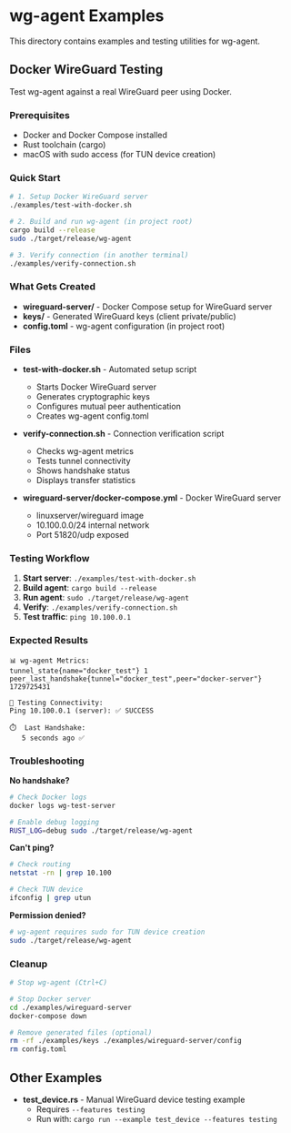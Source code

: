 # wg-agent Examples

This directory contains examples and testing utilities for wg-agent.

## Docker WireGuard Testing

Test wg-agent against a real WireGuard peer using Docker.

### Prerequisites

- Docker and Docker Compose installed
- Rust toolchain (cargo)
- macOS with sudo access (for TUN device creation)

### Quick Start

```bash
# 1. Setup Docker WireGuard server
./examples/test-with-docker.sh

# 2. Build and run wg-agent (in project root)
cargo build --release
sudo ./target/release/wg-agent

# 3. Verify connection (in another terminal)
./examples/verify-connection.sh
```

### What Gets Created

- **wireguard-server/** - Docker Compose setup for WireGuard server
- **keys/** - Generated WireGuard keys (client private/public)
- **config.toml** - wg-agent configuration (in project root)

### Files

- **test-with-docker.sh** - Automated setup script
  - Starts Docker WireGuard server
  - Generates cryptographic keys
  - Configures mutual peer authentication
  - Creates wg-agent config.toml

- **verify-connection.sh** - Connection verification script
  - Checks wg-agent metrics
  - Tests tunnel connectivity
  - Shows handshake status
  - Displays transfer statistics

- **wireguard-server/docker-compose.yml** - Docker WireGuard server
  - linuxserver/wireguard image
  - 10.100.0.0/24 internal network
  - Port 51820/udp exposed

### Testing Workflow

1. **Start server**: `./examples/test-with-docker.sh`
2. **Build agent**: `cargo build --release`
3. **Run agent**: `sudo ./target/release/wg-agent`
4. **Verify**: `./examples/verify-connection.sh`
5. **Test traffic**: `ping 10.100.0.1`

### Expected Results

```
📊 wg-agent Metrics:
tunnel_state{name="docker_test"} 1
peer_last_handshake{tunnel="docker_test",peer="docker-server"} 1729725431

🏓 Testing Connectivity:
Ping 10.100.0.1 (server): ✅ SUCCESS

⏱️  Last Handshake:
   5 seconds ago ✅
```

### Troubleshooting

**No handshake?**
```bash
# Check Docker logs
docker logs wg-test-server

# Enable debug logging
RUST_LOG=debug sudo ./target/release/wg-agent
```

**Can't ping?**
```bash
# Check routing
netstat -rn | grep 10.100

# Check TUN device
ifconfig | grep utun
```

**Permission denied?**
```bash
# wg-agent requires sudo for TUN device creation
sudo ./target/release/wg-agent
```

### Cleanup

```bash
# Stop wg-agent (Ctrl+C)

# Stop Docker server
cd ./examples/wireguard-server
docker-compose down

# Remove generated files (optional)
rm -rf ./examples/keys ./examples/wireguard-server/config
rm config.toml
```

## Other Examples

- **test_device.rs** - Manual WireGuard device testing example
  - Requires `--features testing`
  - Run with: `cargo run --example test_device --features testing`
